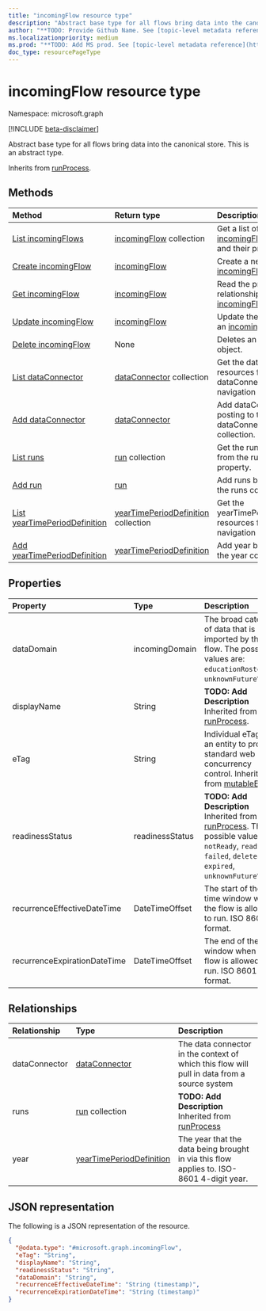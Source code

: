```yaml
---
title: "incomingFlow resource type"
description: "Abstract base type for all flows bring data into the canonical store."
author: "**TODO: Provide Github Name. See [topic-level metadata reference](https://msgo.azurewebsites.net/add/document/guidelines/metadata.html#topic-level-metadata)**"
ms.localizationpriority: medium
ms.prod: "**TODO: Add MS prod. See [topic-level metadata reference](https://msgo.azurewebsites.net/add/document/guidelines/metadata.html#topic-level-metadata)**"
doc_type: resourcePageType
---
```


# incomingFlow resource type

Namespace: microsoft.graph

[!INCLUDE [beta-disclaimer](../../includes/beta-disclaimer.md)]

Abstract base type for all flows bring data into the canonical store.
This is an abstract type.


Inherits from [runProcess](../resources/runprocess.md).

## Methods
|Method|Return type|Description|
|:---|:---|:---|
|[List incomingFlows](../api/incomingflow-list.md)|[incomingFlow](../resources/incomingflow.md) collection|Get a list of the [incomingFlow](../resources/incomingflow.md) objects and their properties.|
|[Create incomingFlow](../api/industrydatahub-post-incomingflows.md)|[incomingFlow](../resources/incomingflow.md)|Create a new [incomingFlow](../resources/incomingflow.md) object.|
|[Get incomingFlow](../api/incomingflow-get.md)|[incomingFlow](../resources/incomingflow.md)|Read the properties and relationships of an [incomingFlow](../resources/incomingflow.md) object.|
|[Update incomingFlow](../api/incomingflow-update.md)|[incomingFlow](../resources/incomingflow.md)|Update the properties of an [incomingFlow](../resources/incomingflow.md) object.|
|[Delete incomingFlow](../api/incomingflow-delete.md)|None|Deletes an [incomingFlow](../resources/incomingflow.md) object.|
|[List dataConnector](../api/incomingflow-list-dataconnector.md)|[dataConnector](../resources/dataconnector.md) collection|Get the dataConnector resources from the dataConnector navigation property.|
|[Add dataConnector](../api/incomingflow-post-dataconnector.md)|[dataConnector](../resources/dataconnector.md)|Add dataConnector by posting to the dataConnector collection.|
|[List runs](../api/incomingflow-list-runs.md)|[run](../resources/run.md) collection|Get the run resources from the runs navigation property.|
|[Add run](../api/incomingflow-post-runs.md)|[run](../resources/run.md)|Add runs by posting to the runs collection.|
|[List yearTimePeriodDefinition](../api/incomingflow-list-year.md)|[yearTimePeriodDefinition](../resources/yeartimeperioddefinition.md) collection|Get the yearTimePeriodDefinition resources from the year navigation property.|
|[Add yearTimePeriodDefinition](../api/incomingflow-post-year.md)|[yearTimePeriodDefinition](../resources/yeartimeperioddefinition.md)|Add year by posting to the year collection.|

## Properties
|Property|Type|Description|
|:---|:---|:---|
|dataDomain|incomingDomain|The broad category of data that is being imported by this flow. The possible values are: `educationRostering`, `unknownFutureValue`.|
|displayName|String|**TODO: Add Description** Inherited from [runProcess](../resources/runprocess.md).|
|eTag|String|Individual eTag for an entity to provide standard web concurrency control. Inherited from [mutableEntity](../resources/mutableentity.md).|
|readinessStatus|readinessStatus|**TODO: Add Description** Inherited from [runProcess](../resources/runprocess.md). The possible values are: `notReady`, `ready`, `failed`, `deleted`, `expired`, `unknownFutureValue`.|
|recurrenceEffectiveDateTime|DateTimeOffset|The start of the time window when the flow is allowed to run. ISO 8601 format.|
|recurrenceExpirationDateTime|DateTimeOffset|The end of the time window when the flow is allowed to run. ISO 8601 format.|

## Relationships
|Relationship|Type|Description|
|:---|:---|:---|
|dataConnector|[dataConnector](../resources/dataconnector.md)|The data connector in the context of which this flow will pull in data from a source system|
|runs|[run](../resources/run.md) collection|**TODO: Add Description** Inherited from [runProcess](../resources/runprocess.md)|
|year|[yearTimePeriodDefinition](../resources/yeartimeperioddefinition.md)|The year that the data being brought in via this flow applies to. ISO-8601 4-digit year.|

## JSON representation
The following is a JSON representation of the resource.
<!-- {
  "blockType": "resource",
  "keyProperty": "id",
  "@odata.type": "microsoft.graph.incomingFlow",
  "baseType": "microsoft.industryData.runProcess",
  "openType": false
}
-->
``` json
{
  "@odata.type": "#microsoft.graph.incomingFlow",
  "eTag": "String",
  "displayName": "String",
  "readinessStatus": "String",
  "dataDomain": "String",
  "recurrenceEffectiveDateTime": "String (timestamp)",
  "recurrenceExpirationDateTime": "String (timestamp)"
}
```

